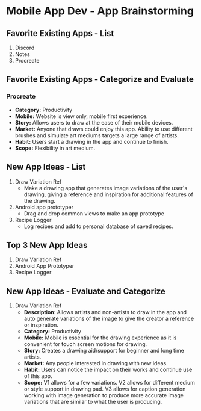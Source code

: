 Mobile App Dev - App Brainstorming
===

## Favorite Existing Apps - List
1. Discord
2. Notes
3. Procreate


## Favorite Existing Apps - Categorize and Evaluate
### Procreate
   - **Category:** Productivity 
   - **Mobile:** Website is view only, mobile first experience.
   - **Story:** Allows users to draw at the ease of their mobile devices.
   - **Market:** Anyone that draws could enjoy this app. Ability to use different brushes and simulate art mediums targets a large range of artists.
   - **Habit:** Users start a drawing in the app and continue to finish. 
   - **Scope:** Flexibility in art medium. 

## New App Ideas - List
1. Draw Variation Ref
   - Make a drawing app that generates image variations of the user's drawing, giving a reference and inspiration for additional features of the drawing.
2. Android app prototyper
    - Drag and drop common views to make an app prototype
3. Recipe Logger
    - Log recipes and add to personal database of saved recipes.

## Top 3 New App Ideas
1. Draw Variation Ref
2. Android App Prototyper
3. Recipe Logger

## New App Ideas - Evaluate and Categorize
1. Draw Variation Ref
   - **Description**: Allows artists and non-artists to draw in the app and auto generate variations of the image to give the creator a reference or inspiration.
   - **Category:** Productivity
   - **Mobile:** Mobile is essential for the drawing experience as it is convenient for touch screen motions for drawing. 
   - **Story:** Creates a drawing aid/support for beginner and long time artists.
   - **Market:** Any people interested in drawing with new ideas. 
   - **Habit:** Users can notice the impact on their works and continue use of this app.
   - **Scope:** V1 allows for a few variations. V2 allows for different medium or style support in drawing pad. V3 allows for caption generation working with image generation to produce more accurate image variations that are similar to what the user is producing.
